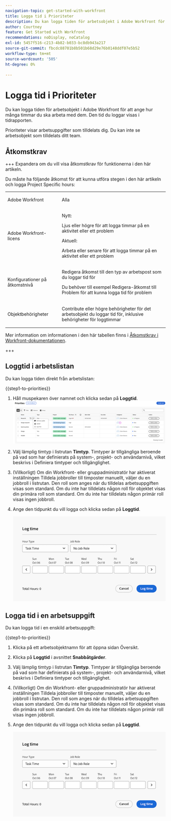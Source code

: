 ```yaml
---
navigation-topic: get-started-with-workfront
title: Logga tid i Prioriteter
description: Du kan logga tiden för arbetsobjekt i Adobe Workfront för att ange hur många timmar du ska arbeta med dem. Den tid du loggar visas i tidrapporten.
author: Courtney
feature: Get Started with Workfront
recommendations: noDisplay, noCatalog
exl-id: 5457f516-c213-4b82-b033-bc8db943a217
source-git-commit: fbcdc88701b8b501b68d29e76b0148ddf07e5b52
workflow-type: tm+mt
source-wordcount: '505'
ht-degree: 0%

---
```


# Logga tid i Prioriteter

Du kan logga tiden för arbetsobjekt i Adobe Workfront för att ange hur många timmar du ska arbeta med dem. Den tid du loggar visas i tidrapporten.

Prioriteter visar arbetsuppgifter som tilldelats dig. Du kan inte se arbetsobjekt som tilldelats ditt team.

## Åtkomstkrav

+++ Expandera om du vill visa åtkomstkrav för funktionerna i den här artikeln.

Du måste ha följande åtkomst för att kunna utföra stegen i den här artikeln och logga Project Specific hours:

<table style="table-layout:auto"> 
 <col> 
 <col> 
 <tbody> 
  <tr> 
   <td role="rowheader">Adobe Workfront</td> 
   <td> <p>Alla</p> </td> 
  </tr> 
  <tr> 
   <td role="rowheader">Adobe Workfront-licens</td> 
   <td> <p>Nytt: </p>
   <p>Ljus eller högre för att logga timmar på en aktivitet eller ett problem</p>
   <p>Aktuell: 
   <p>Arbeta eller senare för att logga timmar på en aktivitet eller ett problem</p> </td> 
  </tr> 
  <tr> 
   <td role="rowheader">Konfigurationer på åtkomstnivå</td> 
   <td> <p>Redigera åtkomst till den typ av arbetspost som du loggar tid för </p> <p>Du behöver till exempel Redigera-åtkomst till Problem för att kunna logga tid för problem</p> </td> 
  </tr> 
  <tr> 
   <td role="rowheader">Objektbehörigheter</td> 
   <td> <p>Contribute eller högre behörigheter för det arbetsobjekt du loggar tid för, inklusive behörigheter för loggtimmar</p> </td> 
  </tr> 
 </tbody> 
</table>

Mer information om informationen i den här tabellen finns i [Åtkomstkrav i Workfront-dokumentationen](/help/quicksilver/administration-and-setup/add-users/access-levels-and-object-permissions/access-level-requirements-in-documentation.md).

+++

## Loggtid i arbetslistan

Du kan logga tiden direkt från arbetslistan:

{{step1-to-priorities}}

1. Håll muspekaren över namnet och klicka sedan på **Loggtid**.
   ![Uppdatering, loggtid och överföring](assets/update-log-upload.png)
1. Välj lämplig timtyp i listrutan **Timtyp**. Timtyper är tillgängliga beroende på vad som har definierats på system-, projekt- och användarnivå, vilket beskrivs i Definiera timtyper och tillgänglighet.

1. (Villkorligt) Om din Workfront- eller gruppadministratör har aktiverat inställningen Tilldela jobbroller till timposter manuellt, väljer du en jobbroll i listrutan. Den roll som anges när du tilldelas arbetsuppgiften visas som standard. Om du inte har tilldelats någon roll för objektet visas din primära roll som standard. Om du inte har tilldelats någon primär roll visas ingen jobbroll.

1. Ange den tidpunkt du vill logga och klicka sedan på **Loggtid**.

   ![Loggtid](assets/log-time-dialog.png)

## Logga tid i en arbetsuppgift

Du kan logga tid i en enskild arbetsuppgift:

{{step1-to-priorities}}

1. Klicka på ett arbetsobjektnamn för att öppna sidan Översikt.
1. Klicka på **Loggtid** i avsnittet **Snabbåtgärder**.
1. Välj lämplig timtyp i listrutan **Timtyp**. Timtyper är tillgängliga beroende på vad som har definierats på system-, projekt- och användarnivå, vilket beskrivs i Definiera timtyper och tillgänglighet.
1. (Villkorligt) Om din Workfront- eller gruppadministratör har aktiverat inställningen Tilldela jobbroller till timposter manuellt, väljer du en jobbroll i listrutan. Den roll som anges när du tilldelas arbetsuppgiften visas som standard. Om du inte har tilldelats någon roll för objektet visas din primära roll som standard. Om du inte har tilldelats någon primär roll visas ingen jobbroll.

1. Ange den tidpunkt du vill logga och klicka sedan på **Loggtid**.

   ![Loggtid](assets/log-time-dialog.png)
